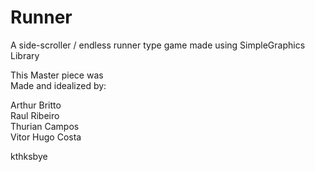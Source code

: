 # Runner
A side-scroller / endless runner type game made using SimpleGraphics Library

This Master piece was\
Made and idealized by:


Arthur Britto\
Raul Ribeiro\
Thurian Campos\
Vitor Hugo Costa

kthksbye
